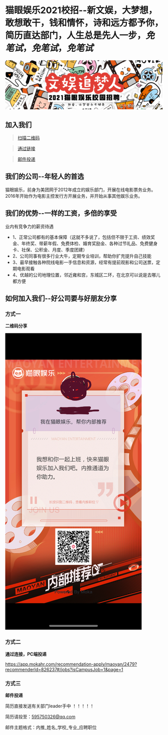 # 猫眼娱乐2021校招--新文娱，大梦想，敢想敢干，钱和情怀，诗和远方都予你，简历直达部门，人生总是先人一步，***免笔试***，***免笔试***，***免笔试***

![image](https://github.com/dugu61888/Job_position/blob/master/288726.png "猫眼校招")

## 加入我们
> <a href="#1">扫描二维码</a> 

> <a href="#2">通过链接</a> 

> <a href="#3">邮件投递</a> 

## 我们的公司--年轻人的首选

猫眼娱乐，前身为美团网于2012年成立的娱乐部门，开展在线电影票务业务。2016年开始作为电影主控发行方开展业务，并开始从事其他娱乐业务。


## 我们的优势--一样的工资，多倍的享受

业内有竞争力的薪资待遇
* 1、正常公司都有的基本保障（这就不多说了，包括但不限于工资、绩效奖金、年终奖、带薪年假、免费体检、婚育奖励金、各种过节礼品、免费健身卡、社保、公积金、月度、季度团建）
* 2、公司同事有很多行业大牛，定期专业培训，帮助你扩充提升自己技能
* 3、最早接触各种院线电影一手信息和资源，经常有提前观影和公司送票，定期电影观看
* 4、优越的公司地理位置，邻近雍和宫，东城区二环，在北京可以说是去哪儿都方便

## 如何加入我们--好公司要与好朋友分享

### <a id="1">方式一</a>

**二维码分享**

![图片方式三永远可用](https://github.com/dugu61888/Job_position/blob/master/en_D1C4DE8A-FD65-4CF1-9782-8FB463AB1666_gaitubao_435x943.png "猫眼校招")

### <a id="2">方式二</a>

**通过连接，PC端投递**

https://app.mokahr.com/recommendation-apply/maoyan/2479?recommenderId=826237#/jobs?isCampusJob=1&page=1

### <a id="3">方式三</a>

**邮件投递**

简历直接发送有关部门leader手中 ！！！！！

简历请投至：595750326@qq.com

邮件主题格式：内推_姓名_学校_专业_应聘职位


